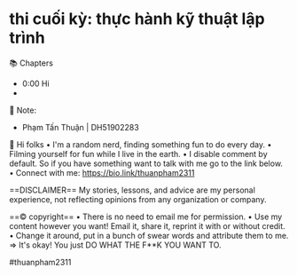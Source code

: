 # thi cuối kỳ: thực hành kỹ thuật lập trình

📚 Chapters

- 0:00 Hi
-

📓 Note:

- Phạm Tấn Thuận | DH51902283

👋 Hi folks
• I'm a random nerd, finding something fun to do every day.
• Filming yourself for fun while I live in the earth.
• I disable comment by default. So if you have something want to talk with me go to the link below.
• Connect with me: https://bio.link/thuanpham2311

==DISCLAIMER==
My stories, lessons, and advice are my personal experience, not reflecting opinions from any organization or company.

==© copyright==
• There is no need to email me for permission.
• Use my content however you want! Email it, share it, reprint it with or without credit.
• Change it around, put in a bunch of swear words and attribute them to me.
⇒ It's okay! You just DO WHAT THE F\*\*K YOU WANT TO.

#thuanpham2311
